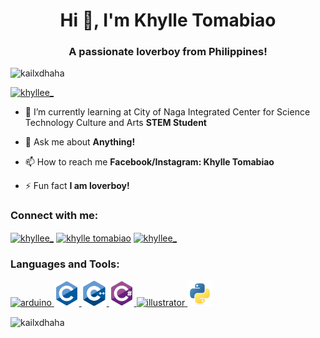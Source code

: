 <h1 align="center">Hi 👋, I'm Khylle Tomabiao</h1>
<h3 align="center">A passionate loverboy from Philippines!</h3>

<p align="left"> <img src="https://komarev.com/ghpvc/?username=kailxdhaha&label=Profile%20views&color=0e75b6&style=flat" alt="kailxdhaha" /> </p>

<p align="left"> <a href="https://twitter.com/khyllee_" target="blank"><img src="https://img.shields.io/twitter/follow/khyllee_?logo=twitter&style=for-the-badge" alt="khyllee_" /></a> </p>

- 🌱 I’m currently learning at City of Naga Integrated Center for Science Technology Culture and Arts **STEM Student**

- 💬 Ask me about **Anything!**

- 📫 How to reach me **Facebook/Instagram: Khylle Tomabiao**

- ⚡ Fun fact **I am loverboy!**

<h3 align="left">Connect with me:</h3>
<p align="left">
<a href="https://twitter.com/khyllee_" target="blank"><img align="center" src="https://raw.githubusercontent.com/rahuldkjain/github-profile-readme-generator/master/src/images/icons/Social/twitter.svg" alt="khyllee_" height="30" width="40" /></a>
<a href="https://fb.com/khylle tomabiao" target="blank"><img align="center" src="https://raw.githubusercontent.com/rahuldkjain/github-profile-readme-generator/master/src/images/icons/Social/facebook.svg" alt="khylle tomabiao" height="30" width="40" /></a>
<a href="https://instagram.com/khyllee_" target="blank"><img align="center" src="https://raw.githubusercontent.com/rahuldkjain/github-profile-readme-generator/master/src/images/icons/Social/instagram.svg" alt="khyllee_" height="30" width="40" /></a>
</p>

<h3 align="left">Languages and Tools:</h3>
<p align="left"> <a href="https://www.arduino.cc/" target="_blank" rel="noreferrer"> <img src="https://cdn.worldvectorlogo.com/logos/arduino-1.svg" alt="arduino" width="40" height="40"/> </a> <a href="https://www.cprogramming.com/" target="_blank" rel="noreferrer"> <img src="https://raw.githubusercontent.com/devicons/devicon/master/icons/c/c-original.svg" alt="c" width="40" height="40"/> </a> <a href="https://www.w3schools.com/cpp/" target="_blank" rel="noreferrer"> <img src="https://raw.githubusercontent.com/devicons/devicon/master/icons/cplusplus/cplusplus-original.svg" alt="cplusplus" width="40" height="40"/> </a> <a href="https://www.w3schools.com/cs/" target="_blank" rel="noreferrer"> <img src="https://raw.githubusercontent.com/devicons/devicon/master/icons/csharp/csharp-original.svg" alt="csharp" width="40" height="40"/> </a> <a href="https://www.adobe.com/in/products/illustrator.html" target="_blank" rel="noreferrer"> <img src="https://www.vectorlogo.zone/logos/adobe_illustrator/adobe_illustrator-icon.svg" alt="illustrator" width="40" height="40"/> </a> <a href="https://www.python.org" target="_blank" rel="noreferrer"> <img src="https://raw.githubusercontent.com/devicons/devicon/master/icons/python/python-original.svg" alt="python" width="40" height="40"/> </a> </p>

<p><img align="center" src="https://github-readme-stats.vercel.app/api/top-langs?username=kailxdhaha&show_icons=true&locale=en&layout=compact" alt="kailxdhaha" /></p>
